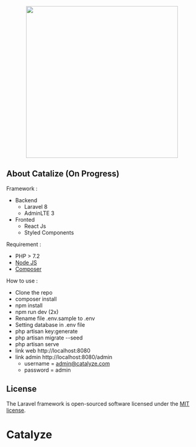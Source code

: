 <p align="center">
<a href="https://laravel.com" target="_blank"><img src="https://raw.githubusercontent.com/laravel/art/master/logo-lockup/5%20SVG/2%20CMYK/1%20Full%20Color/laravel-logolockup-cmyk-red.svg" width="400"></a>
</p>

## About Catalize (On Progress)
Framework :
- Backend
    - Laravel 8
    - AdminLTE 3
- Fronted
    - React Js
    - Styled Components

Requirement :
- PHP > 7.2
- [Node JS](https://nodejs.org/)
- [Composer](https://getcomposer.org/)

How to use :

- Clone the repo
- composer install
- npm install
- npm run dev (2x)
- Rename file .env.sample to .env
- Setting database in .env file
- php artisan key:generate
- php artisan migrate --seed
- php artisan serve
- link web http://localhost:8080
- link admin http://localhost:8080/admin 
    - username = admin@catalyze.com
    - password = admin

## License

The Laravel framework is open-sourced software licensed under the [MIT license](https://opensource.org/licenses/MIT).
# Catalyze
